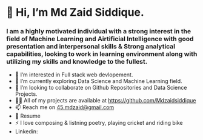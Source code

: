 # 👋 Hi, I’m Md Zaid Siddique.
### I am a highly motivated individual with a strong interest in the field of Machine Learning and Airtificial Intelligence with good presentation and interpersonal skills & Strong analytical capabilities, looking to work in learning environment along with utilizing my skills and knowledge to the fullest.
- 👀 I’m interested in Full stack web devlopement.
- 🌱 I’m currently exploring Data Science and Machine Learning field.
- 💞️ I’m looking to collaborate on Github Repositories and Data Science Projects.
- 👨‍💻 All of my projects are available at https://github.com/Mdzaidsiddique
- 📫 Reach me on 45.mdzaid@gmail.com 
- 📄 Resume 
- ⚡ I love composing & listning poetry, playing cricket and riding bike
- Linkedin:
